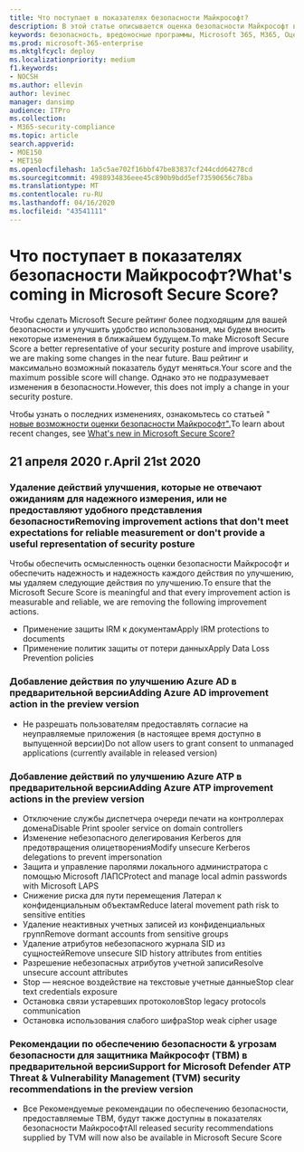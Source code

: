 ```yaml
---
title: Что поступает в показателях безопасности Майкрософт?
description: В этой статье описывается оценка безопасности Майкрософт в центре безопасности Майкрософт 365, вычисление сведений и возможные Администраторы безопасности.
keywords: безопасность, вредоносные программы, Microsoft 365, M365, Оценка безопасности, центр безопасности, действия по улучшению
ms.prod: microsoft-365-enterprise
ms.mktglfcycl: deploy
ms.localizationpriority: medium
f1.keywords:
- NOCSH
ms.author: ellevin
author: levinec
manager: dansimp
audience: ITPro
ms.collection:
- M365-security-compliance
ms.topic: article
search.appverid:
- MOE150
- MET150
ms.openlocfilehash: 1a5c5ae702f16bbf47be83837cf244cdd64278cd
ms.sourcegitcommit: 4988934836eee45c890b9bdd5ef73590656c78ba
ms.translationtype: MT
ms.contentlocale: ru-RU
ms.lasthandoff: 04/16/2020
ms.locfileid: "43541111"
---
```

# <a name="whats-coming-in-microsoft-secure-score"></a><span data-ttu-id="63742-104">Что поступает в показателях безопасности Майкрософт?</span><span class="sxs-lookup"><span data-stu-id="63742-104">What's coming in Microsoft Secure Score?</span></span>

<span data-ttu-id="63742-105">Чтобы сделать Microsoft Secure рейтинг более подходящим для вашей безопасности и улучшить удобство использования, мы будем вносить некоторые изменения в ближайшем будущем.</span><span class="sxs-lookup"><span data-stu-id="63742-105">To make Microsoft Secure Score a better representative of your security posture and improve usability, we are making some changes in the near future.</span></span> <span data-ttu-id="63742-106">Ваш рейтинг и максимально возможный показатель будут меняться.</span><span class="sxs-lookup"><span data-stu-id="63742-106">Your score and the maximum possible score will change.</span></span> <span data-ttu-id="63742-107">Однако это не подразумевает изменения в безопасности.</span><span class="sxs-lookup"><span data-stu-id="63742-107">However, this does not imply a change in your security posture.</span></span>

<span data-ttu-id="63742-108">Чтобы узнать о последних изменениях, ознакомьтесь со статьей " [новые возможности оценки безопасности Майкрософт".](microsoft-secure-score.md#whats-new)</span><span class="sxs-lookup"><span data-stu-id="63742-108">To learn about recent changes, see [What's new in Microsoft Secure Score?](microsoft-secure-score.md#whats-new)</span></span>

## <a name="april-21st-2020"></a><span data-ttu-id="63742-109">21 апреля 2020 г.</span><span class="sxs-lookup"><span data-stu-id="63742-109">April 21st 2020</span></span>

### <a name="removing-improvement-actions-that-dont-meet-expectations-for-reliable-measurement-or-dont-provide-a-useful-representation-of-security-posture"></a><span data-ttu-id="63742-110">Удаление действий улучшения, которые не отвечают ожиданиям для надежного измерения, или не предоставляют удобного представления безопасности</span><span class="sxs-lookup"><span data-stu-id="63742-110">Removing improvement actions that don't meet expectations for reliable measurement or don't provide a useful representation of security posture</span></span>

<span data-ttu-id="63742-111">Чтобы обеспечить осмысленность оценки безопасности Майкрософт и обеспечить надежность и надежность каждого действия по улучшению, мы удаляем следующие действия по улучшению.</span><span class="sxs-lookup"><span data-stu-id="63742-111">To ensure that the Microsoft Secure Score is meaningful and that every improvement action is measurable and reliable, we are removing the following improvement actions.</span></span>

- <span data-ttu-id="63742-112">Применение защиты IRM к документам</span><span class="sxs-lookup"><span data-stu-id="63742-112">Apply IRM protections to documents</span></span>
- <span data-ttu-id="63742-113">Применение политик защиты от потери данных</span><span class="sxs-lookup"><span data-stu-id="63742-113">Apply Data Loss Prevention policies</span></span>

### <a name="adding-azure-ad-improvement-action-in-the-preview-version"></a><span data-ttu-id="63742-114">Добавление действия по улучшению Azure AD в предварительной версии</span><span class="sxs-lookup"><span data-stu-id="63742-114">Adding Azure AD improvement action in the preview version</span></span>

- <span data-ttu-id="63742-115">Не разрешать пользователям предоставлять согласие на неуправляемые приложения (в настоящее время доступно в выпущенной версии)</span><span class="sxs-lookup"><span data-stu-id="63742-115">Do not allow users to grant consent to unmanaged applications (currently available in released version)</span></span>

### <a name="adding-azure-atp-improvement-actions-in-the-preview-version"></a><span data-ttu-id="63742-116">Добавление действий по улучшению Azure ATP в предварительной версии</span><span class="sxs-lookup"><span data-stu-id="63742-116">Adding Azure ATP improvement actions in the preview version</span></span>

- <span data-ttu-id="63742-117">Отключение службы диспетчера очереди печати на контроллерах домена</span><span class="sxs-lookup"><span data-stu-id="63742-117">Disable Print spooler service on domain controllers</span></span>
- <span data-ttu-id="63742-118">Изменение небезопасного делегирования Kerberos для предотвращения олицетворения</span><span class="sxs-lookup"><span data-stu-id="63742-118">Modify unsecure Kerberos delegations to prevent impersonation</span></span>
- <span data-ttu-id="63742-119">Защита и управление паролями локального администратора с помощью Microsoft ЛАПС</span><span class="sxs-lookup"><span data-stu-id="63742-119">Protect and manage local admin passwords with Microsoft LAPS</span></span>
- <span data-ttu-id="63742-120">Снижение риска для пути перемещения Латерал к конфиденциальным объектам</span><span class="sxs-lookup"><span data-stu-id="63742-120">Reduce lateral movement path risk to sensitive entities</span></span>
- <span data-ttu-id="63742-121">Удаление неактивных учетных записей из конфиденциальных групп</span><span class="sxs-lookup"><span data-stu-id="63742-121">Remove dormant accounts from sensitive groups</span></span>
- <span data-ttu-id="63742-122">Удаление атрибутов небезопасного журнала SID из сущностей</span><span class="sxs-lookup"><span data-stu-id="63742-122">Remove unsecure SID history attributes from entities</span></span>
- <span data-ttu-id="63742-123">Разрешение небезопасных атрибутов учетной записи</span><span class="sxs-lookup"><span data-stu-id="63742-123">Resolve unsecure account attributes</span></span>
- <span data-ttu-id="63742-124">Stop — неясное воздействие на текстовые учетные данные</span><span class="sxs-lookup"><span data-stu-id="63742-124">Stop clear text credentials exposure</span></span>
- <span data-ttu-id="63742-125">Остановка связи устаревших протоколов</span><span class="sxs-lookup"><span data-stu-id="63742-125">Stop legacy protocols communication</span></span>
- <span data-ttu-id="63742-126">Остановка использования слабого шифра</span><span class="sxs-lookup"><span data-stu-id="63742-126">Stop weak cipher usage</span></span>

### <a name="support-for-microsoft-defender-atp-threat--vulnerability-management-tvm-security-recommendations-in-the-preview-version"></a><span data-ttu-id="63742-127">Рекомендации по обеспечению безопасности & угрозам безопасности для защитника Майкрософт (ТВМ) в предварительной версии</span><span class="sxs-lookup"><span data-stu-id="63742-127">Support for Microsoft Defender ATP Threat & Vulnerability Management (TVM) security recommendations in the preview version</span></span>

- <span data-ttu-id="63742-128">Все Рекомендуемые рекомендации по обеспечению безопасности, предоставляемые ТВМ, будут также доступны в показателях безопасности Майкрософт</span><span class="sxs-lookup"><span data-stu-id="63742-128">All released security recommendations supplied by TVM will now also be available in Microsoft Secure Score</span></span>
